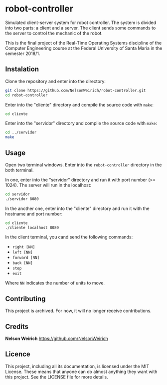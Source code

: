 # robot-controller

Simulated client-server system for robot controller. The system is divided into two
parts: a client and a server. The client sends some commands to the server to
control the mechanic of the robot.

This is the final project
of the Real-Time Operating Systems discipline
of the Computer Engineering course
at the Federal University of Santa Maria
in the semester 2018/1.

## Instalation

Clone the repository and enter into the directory:

```sh
git clone https://github.com/NelsonWeirich/robot-controller.git
cd robot-controller
```

Enter into the "cliente" directory and compile the source code with `make`:

```sh
cd cliente
```

Enter into the "servidor" directory and compile the source code with `make`:

```sh
cd ../servidor
make
```

## Usage

Open two terminal windows. Enter into the `robot-controller` directory in the
both terminal.

In one, enter into the "servidor" directory and run it with port number
(>= 1024). The server will run in the localhost:

```sh
cd servidor
./servidor 8080
```

In the another one, enter into the "cliente" directory and run it with the
hostname and port number:

```sh
cd cliente
./cliente localhost 8080
```

In the client terminal, you cand send the following commands:

* `right [NN]`
* `left [NN]`
* `forward [NN]`
* `back [NN]`
* `stop`
* `exit`

Where `NN` indicates the number of units to move.

## Contributing

This project is archived. For now, it will no longer receive contributions.

## Credits

**Nelson Weirich** <https://github.com/NelsonWeirich>

## Licence

This project, including all its documentation, is licensed under the
MIT License. These means that anyone can do
almost anything they want with this project. See the LICENSE file for
more details.
